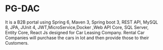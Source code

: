 # PG-DAC
It is a B2B portal using Spring 6, Maven 3, Spring boot 3, REST API, MySQL 8, JPA, JUnit 4, JWT,MicroService,Docker ,Web API Core, SQL Server, Entity Core, React Js designed for Car Leasing Company. Rental Car Companies will purchase the cars in lot and then provide those to their Customers. 
